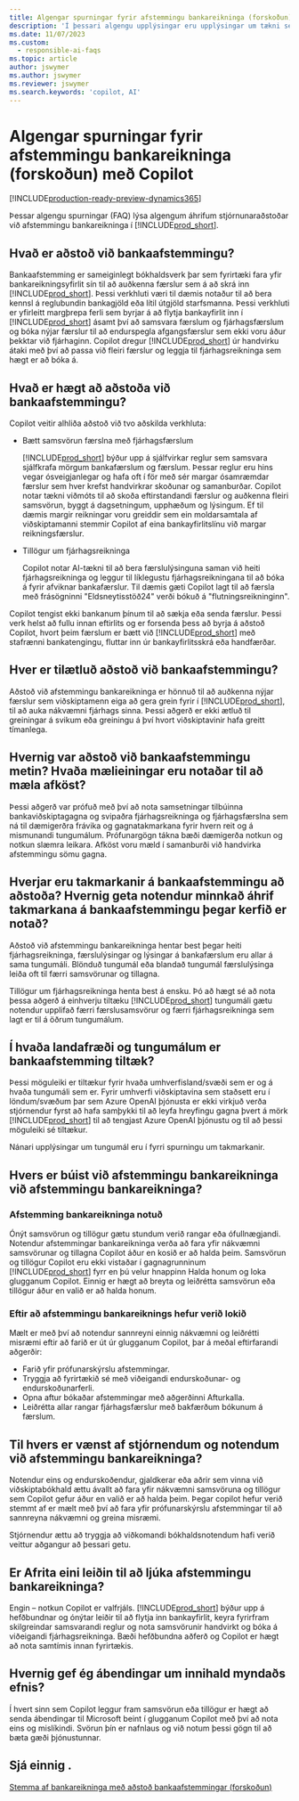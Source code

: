 ```yaml
---
title: Algengar spurningar fyrir afstemmingu bankareikninga (forskoðun) með Copilot
description: 'Í þessari algengu upplýsingar eru upplýsingar um tækni sem er notuð til að stemma af bankareikninga og yfirlit Business Central. Í honum eru lykilatriði og upplýsingar um notkun ÓM, hvernig það var prófað og metið og allar sérstakar takmarkanir.'
ms.date: 11/07/2023
ms.custom:
  - responsible-ai-faqs
ms.topic: article
author: jswymer
ms.author: jswymer
ms.reviewer: jswymer
ms.search.keywords: 'copilot, AI'
---
```


# <a name="faq-for-bank-account-reconciliation-assist-preview-with-copilot"></a>Algengar spurningar fyrir afstemmingu bankareikninga (forskoðun) með Copilot

[!INCLUDE[production-ready-preview-dynamics365](includes/production-ready-preview-dynamics365.md)]

Þessar algengu spurningar (FAQ) lýsa algengum áhrifum stjórnunaraðstoðar við afstemmingu bankareikninga í [!INCLUDE[prod_short](includes/prod_short.md)]. 

## <a name="what-is-bank-reconciliation-assist"></a>Hvað er aðstoð við bankaafstemmingu?

Bankaafstemming er sameiginlegt bókhaldsverk þar sem fyrirtæki fara yfir bankareikningsyfirlit sín til að auðkenna færslur sem á að skrá inn [!INCLUDE[prod_short](includes/prod_short.md)]. Þessi verkhluti væri til dæmis notaður til að bera kennsl á reglubundin bankagjöld eða lítil útgjöld starfsmanna. Þessi verkhluti er yfirleitt margþrepa ferli sem byrjar á að flytja bankayfirlit inn í [!INCLUDE[prod_short](includes/prod_short.md)] ásamt því að samsvara færslum og fjárhagsfærslum og bóka nýjar færslur til að endurspegla afgangsfærslur sem ekki voru áður þekktar við fjárhaginn. Copilot dregur [!INCLUDE[prod_short](includes/prod_short.md)] úr handvirku átaki með því að passa við fleiri færslur og leggja til fjárhagsreikninga sem hægt er að bóka á. 

## <a name="what-are-capabilities-of-bank-reconciliation-assist"></a>Hvað er hægt að aðstoða við bankaafstemmingu?

Copilot veitir alhliða aðstoð við tvo aðskilda verkhluta: 

- Bætt samsvörun færslna með fjárhagsfærslum 

   [!INCLUDE[prod_short](includes/prod_short.md)] býður upp á sjálfvirkar reglur sem samsvara sjálfkrafa mörgum bankafærslum og færslum. Þessar reglur eru hins vegar ósveigjanlegar og hafa oft í för með sér margar ósamræmdar færslur sem hver krefst handvirkrar skoðunar og samanburðar. Copilot notar tækni viðmóts til að skoða eftirstandandi færslur og auðkenna fleiri samsvörun, byggt á dagsetningum, upphæðum og lýsingum. Ef til dæmis margir reikningar voru greiddir sem ein moldarsamtala af viðskiptamanni stemmir Copilot af eina bankayfirlitslínu við margar reikningsfærslur. 
 
- Tillögur um fjárhagsreikninga 

   Copilot notar AI-tækni til að bera færslulýsinguna saman við heiti fjárhagsreikninga og leggur til líklegustu fjárhagsreikningana til að bóka á fyrir afviknar bankafærslur. Til dæmis gæti Copilot lagt til að færsla með frásögninni "Eldsneytisstöð24" verði bókuð á "flutningsreikninginn". 

Copilot tengist ekki bankanum þínum til að sækja eða senda færslur. Þessi verk helst að fullu innan eftirlits og er forsenda þess að byrja á aðstoð Copilot, hvort þeim færslum er bætt við [!INCLUDE[prod_short](includes/prod_short.md)] með stafrænni bankatengingu, fluttar inn úr bankayfirlitsskrá eða handfærðar. 

## <a name="what-is-the-intended-use-of-bank-reconciliation-assist"></a>Hver er tilætluð aðstoð við bankaafstemmingu?

Aðstoð við afstemmingu bankareikninga er hönnuð til að auðkenna nýjar færslur sem viðskiptamenn eiga að gera grein fyrir í [!INCLUDE[prod_short](includes/prod_short.md)], til að auka nákvæmni fjárhags sinna. Þessi aðgerð er ekki ætluð til greiningar á svikum eða greiningu á því hvort viðskiptavinir hafa greitt tímanlega.   

## <a name="how-was-bank-reconciliation-assist-evaluated-what-metrics-are-used-to-measure-performance"></a>Hvernig var aðstoð við bankaafstemmingu metin? Hvaða mælieiningar eru notaðar til að mæla afköst?

Þessi aðgerð var prófuð með því að nota samsetningar tilbúinna bankaviðskiptagagna og svipaðra fjárhagsreikninga og fjárhagsfærslna sem ná til dæmigerðra frávika og gagnatakmarkana fyrir hvern reit og á mismunandi tungumálum. Prófunargögn tákna bæði dæmigerða notkun og notkun slæmra leikara. Afköst voru mæld í samanburði við handvirka afstemmingu sömu gagna. 

## <a name="what-are-the-limitations-of-bank-reconciliation-assist-how-can-users-minimize-the-impact-of-the-bank-reconciliation-limitations-when-using-the-system"></a>Hverjar eru takmarkanir á bankaafstemmingu að aðstoða? Hvernig geta notendur minnkað áhrif takmarkana á bankaafstemmingu þegar kerfið er notað?

Aðstoð við afstemmingu bankareikninga hentar best þegar heiti fjárhagsreikninga, færslulýsingar og lýsingar á bankafærslum eru allar á sama tungumáli. Blönduð tungumál eða blandað tungumál færslulýsinga leiða oft til færri samsvörunar og tillagna. 

Tillögur um fjárhagsreikninga henta best á ensku. Þó að hægt sé að nota þessa aðgerð á einhverju tiltæku [!INCLUDE[prod_short](includes/prod_short.md)] tungumáli gætu notendur upplifað færri færslusamsvörur og færri fjárhagsreikninga sem lagt er til á öðrum tungumálum. 
<!--

## <a name="what-operational-factors-and-settings-allow-for-effective-and-responsible-use-of-the-feature"></a>What operational factors and settings allow for effective and responsible use of the feature?


-->
## <a name="in-which-geographies-and-languages-is-bank-reconciliation-assist-available"></a>Í hvaða landafræði og tungumálum er bankaafstemming tiltæk?

Þessi möguleiki er tiltækur fyrir hvaða umhverfisland/svæði sem er og á hvaða tungumáli sem er. Fyrir umhverfi viðskiptavina sem staðsett eru í löndum/svæðum þar sem Azure OpenAI þjónusta er ekki virkjuð verða stjórnendur fyrst að hafa samþykki til að leyfa hreyfingu gagna þvert á mörk [!INCLUDE[prod_short](includes/prod_short.md)] til að tengjast Azure OpenAI þjónustu og til að þessi möguleiki sé tiltækur. 

Nánari upplýsingar um tungumál eru í fyrri spurningu um takmarkanir.  

## <a name="what-is-expected-of-end-users-when-operating-bank-account-reconciliation-assist"></a>Hvers er búist við afstemmingu bankareikninga við afstemmingu bankareikninga?

### <a name="while-using-bank-account-reconciliation"></a>Afstemming bankareikninga notuð

Ónýt samsvörun og tillögur gætu stundum verið rangar eða ófullnægjandi. Notendur afstemmingar bankareikninga verða að fara yfir nákvæmni samsvörunar og tillagna Copilot áður en kosið er að halda þeim. Samsvörun og tillögur Copilot eru ekki vistaðar í gagnagrunninum [!INCLUDE[prod_short](includes/prod_short.md)] fyrr en þú velur hnappinn Halda honum og loka glugganum Copilot. Einnig er hægt að breyta og leiðrétta samsvörun eða tillögur áður en valið er að halda honum. 

### <a name="after-completing-bank-account-reconciliation"></a>Eftir að afstemmingu bankareiknings hefur verið lokið

Mælt er með því að notendur sannreyni einnig nákvæmni og leiðrétti misræmi eftir að farið er út úr glugganum Copilot, þar á meðal eftirfarandi aðgerðir: 

- Farið yfir prófunarskýrslu afstemmingar. 
- Tryggja að fyrirtækið sé með viðeigandi endurskoðunar- og endurskoðunarferli. 
- Opna aftur bókaðar afstemmingar með aðgerðinni Afturkalla. 
- Leiðrétta allar rangar fjárhagsfærslur með bakfærðum bókunum á færslum. 

## <a name="what-is-expected-of-administrators-and-end-users-when-operating-bank-account-reconciliation-assist"></a>Til hvers er vænst af stjórnendum og notendum við afstemmingu bankareikninga?

Notendur eins og endurskoðendur, gjaldkerar eða aðrir sem vinna við viðskiptabókhald ættu ávallt að fara yfir nákvæmni samsvöruna og tillögur sem Copilot gefur áður en valið er að halda þeim. Þegar copilot hefur verið stemmt af er mælt með því að fara yfir prófunarskýrslu afstemmingar til að sannreyna nákvæmni og greina misræmi. 

Stjórnendur ættu að tryggja að viðkomandi bókhaldsnotendum hafi verið veittur aðgangur að þessari getu. 

## <a name="is-copilot-the-only-means-to-completing-bank-account-reconciliation"></a>Er Afrita eini leiðin til að ljúka afstemmingu bankareikninga?

Engin – notkun Copilot er valfrjáls. [!INCLUDE[prod_short](includes/prod_short.md)] býður upp á hefðbundnar og ónýtar leiðir til að flytja inn bankayfirlit, keyra fyrirfram skilgreindar samsvarandi reglur og nota samsvörunir handvirkt og bóka á viðeigandi fjárhagsreikninga. Bæði hefðbundna aðferð og Copilot er hægt að nota samtímis innan fyrirtækis. 

## <a name="how-do-i-give-feedback-about-ai-generated-content"></a>Hvernig gef ég ábendingar um innihald myndaðs efnis?

Í hvert sinn sem Copilot leggur fram samsvörun eða tillögur er hægt að senda ábendingar til Microsoft beint í glugganum Copilot með því að nota eins og mislíkindi. Svörun þín er nafnlaus og við notum þessi gögn til að bæta gæði þjónustunnar.


## <a name="see-also"></a>Sjá einnig .

[Stemma af bankareikninga með aðstoð bankaafstemmingar (forskoðun)](bank-reconciliation-with-copilot.md)
